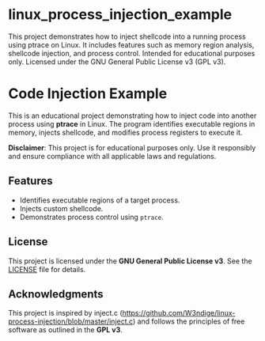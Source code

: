 # linux_process_injection_example
This project demonstrates how to inject shellcode into a running process using ptrace on Linux. It includes features such as memory region analysis, shellcode injection, and process control. Intended for educational purposes only. Licensed under the GNU General Public License v3 (GPL v3).

# Code Injection Example
This is an educational project demonstrating how to inject code into another process using **ptrace** in Linux. The program identifies executable regions in memory, injects shellcode, and modifies process registers to execute it.

**Disclaimer**: This project is for educational purposes only. Use it responsibly and ensure compliance with all applicable laws and regulations.

## Features
- Identifies executable regions of a target process.
- Injects custom shellcode.
- Demonstrates process control using `ptrace`.

## License
This project is licensed under the **GNU General Public License v3**. See the [LICENSE](LICENSE) file for details.

## Acknowledgments
This project is inspired by inject.c (https://github.com/W3ndige/linux-process-injection/blob/master/inject.c) and follows the principles of free software as outlined in the **GPL v3**.
